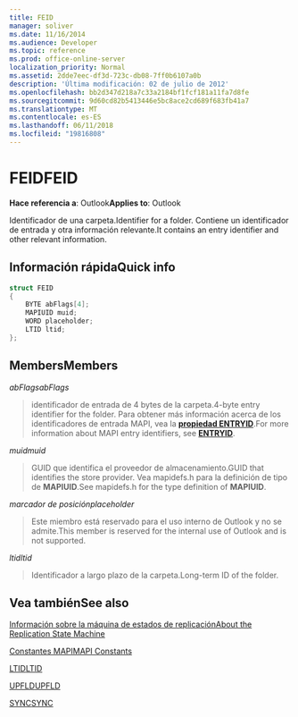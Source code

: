 ```yaml
---
title: FEID
manager: soliver
ms.date: 11/16/2014
ms.audience: Developer
ms.topic: reference
ms.prod: office-online-server
localization_priority: Normal
ms.assetid: 2dde7eec-df3d-723c-db08-7ff0b6107a0b
description: 'Última modificación: 02 de julio de 2012'
ms.openlocfilehash: bb2d347d218a7c33a2184bf1fcf181a11fa7d8fe
ms.sourcegitcommit: 9d60cd82b5413446e5bc8ace2cd689f683fb41a7
ms.translationtype: MT
ms.contentlocale: es-ES
ms.lasthandoff: 06/11/2018
ms.locfileid: "19816808"
---
```

# <a name="feid"></a><span data-ttu-id="50aec-103">FEID</span><span class="sxs-lookup"><span data-stu-id="50aec-103">FEID</span></span>

 
  
<span data-ttu-id="50aec-104">**Hace referencia a**: Outlook</span><span class="sxs-lookup"><span data-stu-id="50aec-104">**Applies to**: Outlook</span></span> 
  
<span data-ttu-id="50aec-105">Identificador de una carpeta.</span><span class="sxs-lookup"><span data-stu-id="50aec-105">Identifier for a folder.</span></span> <span data-ttu-id="50aec-106">Contiene un identificador de entrada y otra información relevante.</span><span class="sxs-lookup"><span data-stu-id="50aec-106">It contains an entry identifier and other relevant information.</span></span>
  
## <a name="quick-info"></a><span data-ttu-id="50aec-107">Información rápida</span><span class="sxs-lookup"><span data-stu-id="50aec-107">Quick info</span></span>

```cpp
struct FEID 
{ 
    BYTE abFlags[4]; 
    MAPIUID muid; 
    WORD placeholder; 
    LTID ltid; 
};
```

## <a name="members"></a><span data-ttu-id="50aec-108">Members</span><span class="sxs-lookup"><span data-stu-id="50aec-108">Members</span></span>

 <span data-ttu-id="50aec-109">_abFlags_</span><span class="sxs-lookup"><span data-stu-id="50aec-109">_abFlags_</span></span>
  
> <span data-ttu-id="50aec-110">identificador de entrada de 4 bytes de la carpeta.</span><span class="sxs-lookup"><span data-stu-id="50aec-110">4-byte entry identifier for the folder.</span></span> <span data-ttu-id="50aec-111">Para obtener más información acerca de los identificadores de entrada MAPI, vea la **[propiedad ENTRYID](entryid.md)**.</span><span class="sxs-lookup"><span data-stu-id="50aec-111">For more information about MAPI entry identifiers, see **[ENTRYID](entryid.md)**.</span></span> 
    
 <span data-ttu-id="50aec-112">_muid_</span><span class="sxs-lookup"><span data-stu-id="50aec-112">_muid_</span></span>
  
> <span data-ttu-id="50aec-113">GUID que identifica el proveedor de almacenamiento.</span><span class="sxs-lookup"><span data-stu-id="50aec-113">GUID that identifies the store provider.</span></span> <span data-ttu-id="50aec-114">Vea mapidefs.h para la definición de tipo de **MAPIUID**.</span><span class="sxs-lookup"><span data-stu-id="50aec-114">See mapidefs.h for the type definition of **MAPIUID**.</span></span> 
    
 <span data-ttu-id="50aec-115">_marcador de posición_</span><span class="sxs-lookup"><span data-stu-id="50aec-115">_placeholder_</span></span>
  
> <span data-ttu-id="50aec-116">Este miembro está reservado para el uso interno de Outlook y no se admite.</span><span class="sxs-lookup"><span data-stu-id="50aec-116">This member is reserved for the internal use of Outlook and is not supported.</span></span>
    
 <span data-ttu-id="50aec-117">_ltid_</span><span class="sxs-lookup"><span data-stu-id="50aec-117">_ltid_</span></span>
  
> <span data-ttu-id="50aec-118">Identificador a largo plazo de la carpeta.</span><span class="sxs-lookup"><span data-stu-id="50aec-118">Long-term ID of the folder.</span></span>
    
## <a name="see-also"></a><span data-ttu-id="50aec-119">Vea también</span><span class="sxs-lookup"><span data-stu-id="50aec-119">See also</span></span>



[<span data-ttu-id="50aec-120">Información sobre la máquina de estados de replicación</span><span class="sxs-lookup"><span data-stu-id="50aec-120">About the Replication State Machine</span></span>](about-the-replication-state-machine.md)
  
[<span data-ttu-id="50aec-121">Constantes MAPI</span><span class="sxs-lookup"><span data-stu-id="50aec-121">MAPI Constants</span></span>](mapi-constants.md)
  
[<span data-ttu-id="50aec-122">LTID</span><span class="sxs-lookup"><span data-stu-id="50aec-122">LTID</span></span>](ltid.md)
  
[<span data-ttu-id="50aec-123">UPFLD</span><span class="sxs-lookup"><span data-stu-id="50aec-123">UPFLD</span></span>](upfld.md)
  
[<span data-ttu-id="50aec-124">SYNC</span><span class="sxs-lookup"><span data-stu-id="50aec-124">SYNC</span></span>](sync.md)

